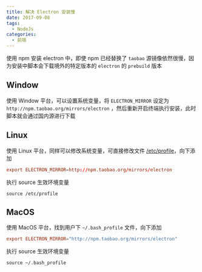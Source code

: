 ```yaml
---
title: 解决 Electron 安装慢
date: 2017-09-08
tags:
  - NodeJs
categories:
  - 前端
---
```


使用 npm 安装 electron 中，即使 npm 已经替换了 `taobao` 源镜像依然很慢，因为安装中脚本会下载境外的特定版本的 `electron` 的 `prebuild` 版本

## Window

使用 Window 平台，可以设置系统变量，将 `ELECTRON_MIRROR` 设定为 `http://npm.taobao.org/mirrors/electron` ，然后重新开启终端执行安装，此时脚本就会通过国内源进行下载

## Linux

使用 Linux 平台，同样可以修改系统变量，可直接修改文件 <u>/etc/profile</u>，向下添加

```conf
export ELECTRON_MIRROR=http://npm.taobao.org/mirrors/electron
```

执行 source 生效环境变量

```shell
source /etc/profile
```

## MacOS

使用 MacOS 平台，找到用户下 `~/.bash_profile` 文件，向下添加

```conf
export ELECTRON_MIRROR="http://npm.taobao.org/mirrors/electron"
```

执行 source 生效环境变量

```shell
source ~/.bash_profile
```
